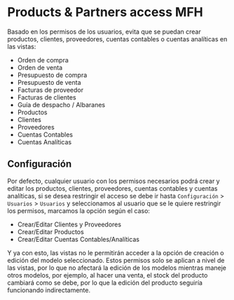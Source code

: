 Products & Partners access MFH
=================================

Basado en los permisos de los usuarios, evita que se puedan crear productos,
clientes, proveedores, cuentas contables o cuentas analíticas en las vistas:

* Orden de compra
* Orden de venta
* Presupuesto de compra
* Presupuesto de venta
* Facturas de proveedor
* Facturas de clientes
* Guía de despacho / Albaranes
* Productos
* Clientes
* Proveedores
* Cuentas Contables
* Cuentas Analíticas

Configuración
-------------

Por defecto, cualquier usuario con los permisos necesarios podrá crear y editar
los productos, clientes, proveedores, cuentas contables y cuentas analíticas, si
se desea restringir el acceso se debe ir hasta ``Configuración`` > ``Usuarios`` >
``Usuarios`` y seleccionamos al usuario que se le quiere restringir los permisos,
marcamos la opción según el caso:

* Crear/Editar Clientes y Proveedores
* Crear/Editar Productos
* Crear/Editar Cuentas Contables/Analíticas

Y ya con esto, las vistas no le permitirán acceder a la opción de creación o
edición del modelo seleccionado. Estos permisos solo se aplican a nivel de las
vistas, por lo que no afectará la edición de los modelos mientras maneje otros
modelos, por ejemplo, al hacer una venta, el stock del producto cambiará como
se debe, por lo que la edición del producto seguiría funcionando indirectamente.
